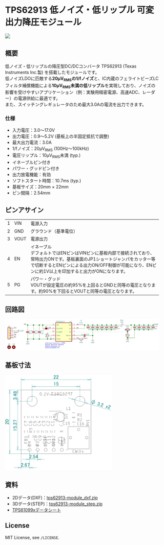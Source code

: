 # TPS62913 低ノイズ・低リップル 可変出力降圧モジュール
<!-- # TPS62913 低ノイズ・低リップル可変出力降圧モジュール -->

<img src="/img/ProductImage_BothSide.jpg" width="350px">

## 概要

低ノイズ・低リップルの降圧型DC/DCコンバータ TPS62913 (Texas Instruments Inc.製) を搭載したモジュールです。  
低ノイズLDOに匹敵する**20µV<sub>RMS</sub>の1/fノイズ**と、IC内蔵のフェライトビーズLCフィルタ補償機能による**10µV<sub>RMS</sub>未満の低リップル**を実現しており、ノイズの影響を受けやすいアプリケーション（例：実験用精密電源、高速ADC、レーダー）の電源供給に最適です。  
また、スイッチングレギュレータのため最大3.0Aの電流を出力できます。  
<!--内部基準電圧のフィルタ処理により-->

### 仕様
- 入力電圧：3.0～17.0V
- 出力電圧：0.9～5.2V (基板上の半固定抵抗で調整)
- 最大出力電流：3.0A
- 1/fノイズ：20µV<sub>RMS</sub> (100Hz～100kHz)
- 電圧リップル：10µV<sub>RMS</sub>未満 (typ.)
- イネーブルピン付き
- パワー・グッドピン付き
- 出力放電機能：有効
- ソフトスタート時間：10.7ms (typ.)
- 基板サイズ：20mm × 22mm
- ピン間隔：2.54mm
<!--
- スイッチング周波数：2.2MHz (typ.)
- スペクトラム拡散変調：有効
-->

<!--
## 販売  
[スイッチサイエンス委託販売ページ](https://www.switch-science.com/catalog/xxxx/)  
※大量注文や在庫に関する問い合わせは[こちら](mailto:info.y2kb@gmail.com)までご連絡ください。  
-->

## ピンアサイン
<table>
    <tbody>
        <tr>
            <td>1</td>
            <td>VIN</td>
            <td>電源入力</td>
        </tr>
        <tr>
            <td>2</td>
            <td>GND</td>
            <td>グラウンド（基準電位）</td>
        </tr>
        <tr>
            <td>3</td>
            <td>VOUT</td>
            <td>電源出力</td>
        </tr>
        <tr>
            <td>4</td>
            <td>EN</td>
            <td>イネーブル<br>デフォルトではENピンはVINピンに基板内部で接続されており、常時出力ONです。基板裏面のJP1ショートジャンパをカッター等で切断するとENピンによる出力ON/OFF制御が可能になり、ENピンに約1V以上を印加すると出力がONになります。</td>
        </tr>
        <tr>
            <td>5</td>
            <td>PG</td>
            <td>パワー・グッド<br>VOUTが設定電圧の約95%を上回るとGNDと同等の電圧となります。約90%を下回るとVOUTと同等の電圧となります。</td>
        </tr>
    </tbody>
</table>

## 回路図  
<img src="/img/schematic.png" width="800px">  

<!--<a href="/hardware/tps62913-module.pdf">回路図(PDF)</a>  -->

## 基板寸法
<img src="/img/dimension.png" width="350px">

## 資料
- 2Dデータ(DXF)：<a href="https://github.com/y2kblog/tps62913-module/raw/master/hardware/dxf/tps62913-module_dxf.zip" download="">tps62913-module_dxf.zip</a>  
- 3Dデータ(STEP)：<a href="https://github.com/y2kblog/tps62913-module/raw/master/hardware/step/tps62913-module_step.zip" download="">tps62913-module_step.zip</a>  
- [TPS61099xデータシート](https://www.tij.co.jp/lit/gpn/tps62913)

## License
MIT License, see `/LICENSE`.
